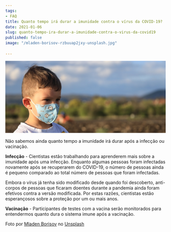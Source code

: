 ```yaml
---
tags:
- FAQ
title: Quanto tempo irá durar a imunidade contra o vírus da COVID-19?
date: 2021-01-06
slug: quanto-tempo-ira-durar-a-imunidade-contra-o-virus-da-covid19
published: false
image: "/mladen-borisov-rzbuuap2jxy-unsplash.jpg"

---
```

![](/immune-system-covid.jpg)

Não sabemos ainda quanto tempo a imunidade irá durar após a infecção ou vacinação.

**Infecção** - Cientistas estão trabalhando para aprenderem mais sobre a imunidade após uma infecção. Enquanto algumas pessoas foram infectadas novamente após se recuperarem do COVID-19, o número de pessoas ainda é pequeno comparado ao total número de pessoas que foram infectadas.

Embora o vírus já tenha sido modificado desde quando foi descoberto, anti-corpos de pessoas que ficaram doentes durante a pandemia ainda foram efetivos contra a versão modificada. Por estas razões, cientistas estão esperançosos sobre a proteção por um ou mais anos.

**Vacinação** - Participantes de testes com a vacina serão monitorados para entendermos quanto dura o sistema imune após a vacinação.

Foto por [Mladen Borisov](https://unsplash.com/@mborisov?utm_source=unsplash&utm_medium=referral&utm_content=creditCopyText) no [Unsplash](https://unsplash.com/s/photos/immune?utm_source=unsplash&utm_medium=referral&utm_content=creditCopyText)